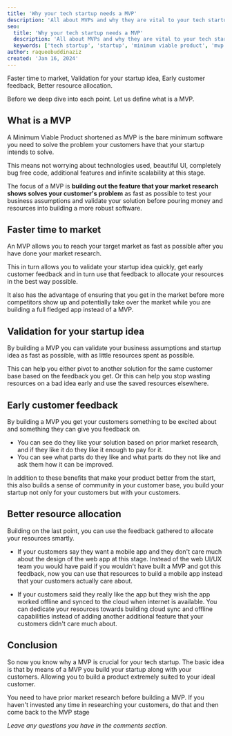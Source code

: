 ```yaml
---
title: 'Why your tech startup needs a MVP'
description: 'All about MVPs and why they are vital to your tech startup'
seo:
  title: 'Why your tech startup needs a MVP'
  description: 'All about MVPs and why they are vital to your tech startup'
  keywords: ['tech startup', 'startup', 'minimum viable product', 'mvp']
author: raqueebuddinaziz
created: 'Jan 16, 2024'
---
```


Faster time to market, Validation for your startup idea, Early customer feedback, Better resource allocation.

Before we deep dive into each point.
Let us define what is a MVP.

## What is a MVP

A Minimum Viable Product shortened as MVP is the bare minimum software you need to solve the problem your customers have that your startup intends to solve.

This means not worrying about technologies used, beautiful UI, completely bug free code, additional features and infinite scalability at this stage.

The focus of a MVP is <strong>building out the feature that your market research shows solves your customer's problem</strong> as fast as possible to test your business assumptions and validate your solution before pouring money and resources into building a more robust software.

## Faster time to market

An MVP allows you to reach your target market as fast as possible after you have done your market research.

This in turn allows you to validate your startup idea quickly, get early customer feedback and in turn use that feedback to allocate your resources in the best way possible.

It also has the advantage of ensuring that you get in the market before more competitors show up and potentially take over the market while you are building a full fledged app instead of a MVP.

## Validation for your startup idea

By building a MVP you can validate your business assumptions and startup idea as fast as possible, with as little resources spent as possible.

This can help you either pivot to another solution for the same customer base based on the feedback you get.
Or this can help you stop wasting resources on a bad idea early and use the saved resources elsewhere.

## Early customer feedback

By building a MVP you get your customers something to be excited about and something they can give you feedback on.

- You can see do they like your solution based on prior market research, and if they like it do they like it enough to pay for it.
- You can see what parts do they like and what parts do they not like and ask them how it can be improved.

In addition to these benefits that make your product better from the start, this also builds a sense of community in your customer base,
you build your startup not only for your customers but with your customers.

## Better resource allocation

Building on the last point, you can use the feedback gathered to allocate your resources smartly.

- If your customers say they want a mobile app and they don't care much about the design of the web app at this stage.
  Instead of the web UI/UX team you would have paid if you wouldn't have built a MVP and got this feedback,
  now you can use that resources to build a mobile app instead that your customers actually care about.

- If your customers said they really like the app but they wish the app worked offline and synced to the cloud when internet is available. You can dedicate your resources towards building cloud sync and offline capabilities instead of adding another additional feature that your customers didn't care much about.

## Conclusion

So now you know why a MVP is crucial for your tech startup.
The basic idea is that by means of a MVP you build your startup along with your customers.
Allowing you to build a product extremely suited to your ideal customer.

You need to have prior market research before building a MVP.
If you haven't invested any time in researching your customers, do that and then come back to the MVP stage

_Leave any questions you have in the comments section._
